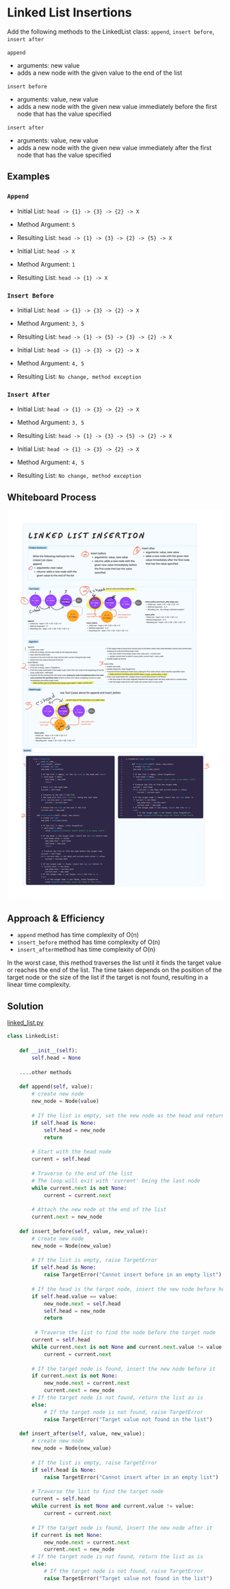 # Linked List Insertions
<!-- Description of the challenge -->
Add the following methods to the LinkedList class: `append`, `insert before`, `insert after`

`append`

- arguments: new value
- adds a new node with the given value to the end of the list

`insert before`

- arguments: value, new value
- adds a new node with the given new value immediately before the first node that has the value specified

`insert after`

- arguments: value, new value
- adds a new node with the given new value immediately after the first node that has the value specified

## Examples

### `Append`

- Initial List: `head -> {1} -> {3} -> {2} -> X`
- Method Argument: `5`
- Resulting List: `head -> {1} -> {3} -> {2} -> {5} -> X`

- Initial List: `head -> X`
- Method Argument: `1`
- Resulting List: `head -> {1} -> X`

### `Insert Before`

- Initial List: `head -> {1} -> {3} -> {2} -> X`
- Method Argument: `3, 5`
- Resulting List: `head -> {1} -> {5} -> {3} -> {2} -> X`

- Initial List: `head -> {1} -> {3} -> {2} -> X`
- Method Argument: `4, 5`
- Resulting List: `No change, method exception`

### `Insert After`

- Initial List: `head -> {1} -> {3} -> {2} -> X`
- Method Argument: `3, 5`
- Resulting List: `head -> {1} -> {3} -> {5} -> {2} -> X`

- Initial List: `head -> {1} -> {3} -> {2} -> X`
- Method Argument: `4, 5`
- Resulting List: `No change, method exception`

## Whiteboard Process
<!-- Embedded whiteboard image -->
![Linked List Insertions Whiteboard](./Linked_List_Insertion_whiteboard.png)

## Approach & Efficiency

- `append` method has time complexity of O(n)
- `insert_before` method has time complexity of O(n)
- `insert_after`method has time complexity of O(n)

In the worst case, this method traverses the list until it finds the target value or reaches the end of the list. The time taken depends on the position of the target node or the size of the list if the target is not found, resulting in a linear time complexity.

## Solution

[linked_list.py](../../data_structures/linked_list.py)

```python
class LinkedList:

    def __init__(self):
        self.head = None

    ....other methods

    def append(self, value):
        # create new node
        new_node = Node(value)

        # If the list is empty, set the new node as the head and return
        if self.head is None:
            self.head = new_node
            return

        # Start with the head node
        current = self.head

        # Traverse to the end of the list
        # The loop will exit with 'current' being the last node
        while current.next is not None:
            current = current.next

        # Attach the new node at the end of the list
        current.next = new_node

    def insert_before(self, value, new_value):
        # create new node
        new_node = Node(new_value)

        # If the list is empty, raise TargetError
        if self.head is None:
            raise TargetError("Cannot insert before in an empty list")

        # If the head is the target node, insert the new node before head
        if self.head.value == value:
            new_node.next = self.head
            self.head = new_node
            return

         # Traverse the list to find the node before the target node
        current = self.head
        while current.next is not None and current.next.value != value:
            current = current.next

        # If the target node is found, insert the new node before it
        if current.next is not None:
            new_node.next = current.next
            current.next = new_node
        # If the target node is not found, return the list as is
        else:
            # If the target node is not found, raise TargetError
            raise TargetError("Target value not found in the list")

    def insert_after(self, value, new_value):
        # create new node
        new_node = Node(new_value)

        # If the list is empty, raise TargetError
        if self.head is None:
            raise TargetError("Cannot insert after in an empty list")

        # Traverse the list to find the target node
        current = self.head
        while current is not None and current.value != value:
            current = current.next

        # If the target node is found, insert the new node after it
        if current is not None:
            new_node.next = current.next
            current.next = new_node
        # If the target node is not found, return the list as is
        else:
            # If the target node is not found, raise TargetError
            raise TargetError("Target value not found in the list")
```
